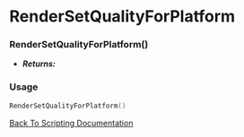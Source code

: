 # RenderSetQualityForPlatform

### RenderSetQualityForPlatform()
- ***Returns:*** 

### Usage

```Lua
RenderSetQualityForPlatform()
```


[Back To Scripting Documentation](../README.md)
